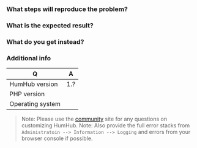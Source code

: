 
### What steps will reproduce the problem?

### What is the expected result?

### What do you get instead?

### Additional info

| Q                | A
| ---------------- | ---
| HumHub version   | 1.?
| PHP version      | 
| Operating system |

> Note: Please use the [community](https://community.humhub.com) site for any questions on customizing HumHub.
> Note: Also provide the full error stacks from `Administratoin --> Information --> Logging` and errors from your browser console if possible.